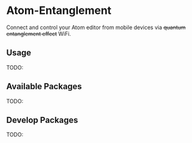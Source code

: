 # Atom-Entanglement

Connect and control your Atom editor from mobile devices via <del>quantum entanglement effect</del> WiFi.

## Usage

TODO:

## Available Packages

TODO:

## Develop Packages

TODO:
